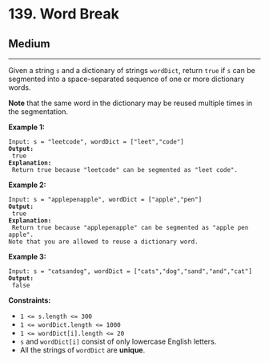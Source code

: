 # 139. Word Break

## Medium

***

Given a string `s` and a dictionary of strings `wordDict`, return `true` if `s` can be segmented into a space-separated sequence of one or more dictionary words.

**Note** that the same word in the dictionary may be reused multiple times in the segmentation.

&#x20;

**Example 1:**

<pre><code>Input: s = "leetcode", wordDict = ["leet","code"]
<strong>Output:
</strong> true
<strong>Explanation:
</strong> Return true because "leetcode" can be segmented as "leet code".</code></pre>

**Example 2:**

<pre><code>Input: s = "applepenapple", wordDict = ["apple","pen"]
<strong>Output:
</strong> true
<strong>Explanation:
</strong> Return true because "applepenapple" can be segmented as "apple pen apple".
Note that you are allowed to reuse a dictionary word.</code></pre>

**Example 3:**

<pre><code>Input: s = "catsandog", wordDict = ["cats","dog","sand","and","cat"]
<strong>Output:
</strong> false</code></pre>

&#x20;

**Constraints:**

* `1 <= s.length <= 300`
* `1 <= wordDict.length <= 1000`
* `1 <= wordDict[i].length <= 20`
* `s` and `wordDict[i]` consist of only lowercase English letters.
* All the strings of `wordDict` are **unique**.
